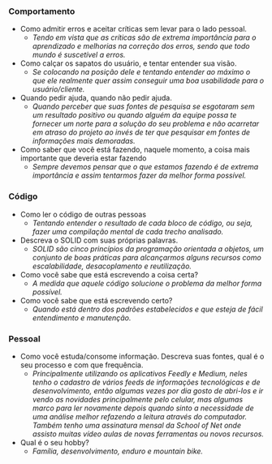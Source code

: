 ### Comportamento
- Como admitir erros e aceitar críticas sem levar para o lado pessoal.
   - _Tendo em vista que as críticas são de extrema importância para o aprendizado e melhorias na correção dos erros, sendo que todo mundo é suscetível a erros._
- Como calçar os sapatos do usuário, e tentar entender sua visão.
    - _Se colocando na posição dele e tentando entender ao máximo o que ele realmente quer assim conseguir uma boa usabilidade para o usuário/cliente._
- Quando pedir ajuda, quando não pedir ajuda.
    - _Quando perceber que suas fontes de pesquisa se esgotaram sem um resultado positivo ou quando alguém da equipe possa te fornecer um norte para a solução do seu problema e não acarretar em atraso do projeto ao invés de ter que pesquisar em fontes de informações mais demoradas._
- Como saber que você está fazendo, naquele momento, a coisa mais importante que deveria estar fazendo
    - _Sempre devemos pensar que o que estamos fazendo é de extrema importância e assim tentarmos fazer da melhor forma possível._

### Código
- Como ler o código de outras pessoas
    - _Tentando entender o resultado de cada bloco de código, ou seja, fazer uma compilação mental de cada trecho analisado._
- Descreva o SOLID com suas próprias palavras.
    - _SOLID são cinco princípios da programação orientada a objetos, um conjunto de boas práticas para alcançarmos alguns recursos como escalabilidade, desacoplamento e reutilização._
- Como você sabe que está escrevendo a coisa certa?
    - _A medida que aquele código solucione o problema da melhor forma possível._
- Como você sabe que está escrevendo certo?
    - _Quando está dentro dos padrões estabelecidos e que esteja de fácil entendimento e manutenção._

### Pessoal
- Como você estuda/consome informação. Descreva suas fontes, qual é o seu processo e com que frequência.
    - _Principalmente utilizando os aplicativos Feedly e Medium, neles tenho o cadastro de vários feeds de informações tecnológicas e de desenvolvimento, então algumas vezes por dia gosto de abri-los e ir vendo as novidades principalmente pelo celular, mas algumas marco para ler novamente depois quando sinto a necessidade de uma análise melhor refazendo a leitura através do computador. Também tenho uma assinatura mensal da School of Net onde assisto muitas vídeo aulas de novas ferramentas ou novos recursos._
- Qual é o seu hobby?
    - _Família, desenvolvimento, enduro e mountain bike._